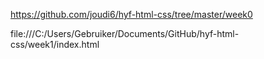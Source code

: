 https://github.com/joudi6/hyf-html-css/tree/master/week0


file:///C:/Users/Gebruiker/Documents/GitHub/hyf-html-css/week1/index.html
